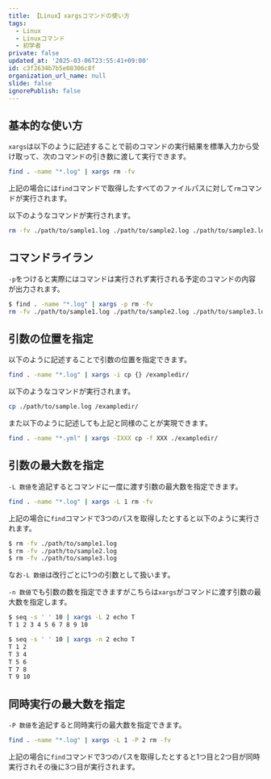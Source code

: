 ```yaml
---
title: 【Linux】xargsコマンドの使い方
tags:
  - Linux
  - Linuxコマンド
  - 初学者
private: false
updated_at: '2025-03-06T23:55:41+09:00'
id: c3f2634b7b5e08306c8f
organization_url_name: null
slide: false
ignorePublish: false
---
```

## 基本的な使い方
`xargs`は以下のように記述することで前のコマンドの実行結果を標準入力から受け取って、次のコマンドの引き数に渡して実行できます。

```zsh
find . -name "*.log" | xargs rm -fv
```

上記の場合には`find`コマンドで取得したすべてのファイルパスに対して`rm`コマンドが実行されます。

以下のようなコマンドが実行されます。

```zsh
rm -fv ./path/to/sample1.log ./path/to/sample2.log ./path/to/sample3.log
```

## コマンドライラン
`-p`をつけると実際にはコマンドは実行されず実行される予定のコマンドの内容が出力されます。

```zsh
$ find . -name "*.log" | xargs -p rm -fv
rm -fv ./path/to/sample1.log ./path/to/sample2.log ./path/to/sample3.log?...
```

## 引数の位置を指定
以下のように記述することで引数の位置を指定できます。

```zsh
find . -name "*.log" | xargs -i cp {} /exampledir/
```

以下のようなコマンドが実行されます。

```zsh
cp ./path/to/sample.log /exampledir/
```

また以下のように記述しても上記と同様のことが実現できます。

```zsh
find . -name "*.yml" | xargs -IXXX cp -f XXX ./exampledir/
```

## 引数の最大数を指定
`-L 数値`を追記するとコマンドに一度に渡す引数の最大数を指定できます。

```zsh
find . -name "*.log" | xargs -L 1 rm -fv
```

上記の場合に`find`コマンドで3つのパスを取得したとすると以下のように実行されます。

```zsh
$ rm -fv ./path/to/sample1.log
$ rm -fv ./path/to/sample2.log
$ rm -fv ./path/to/sample3.log
```

なお`-L 数値`は改行ごとに1つの引数として扱います。

`-n 数値`でも引数の数を指定できますがこちらは`xargs`がコマンドに渡す引数の最大数を指定します。

```zsh
$ seq -s ' ' 10 | xargs -L 2 echo T
T 1 2 3 4 5 6 7 8 9 10

$ seq -s ' ' 10 | xargs -n 2 echo T
T 1 2
T 3 4
T 5 6
T 7 8
T 9 10
```

## 同時実行の最大数を指定
`-P 数値`を追記すると同時実行の最大数を指定できます。

```zsh
find . -name "*.log" | xargs -L 1 -P 2 rm -fv
```

上記の場合に`find`コマンドで3つのパスを取得したとすると1つ目と2つ目が同時実行されその後に3つ目が実行されます。
